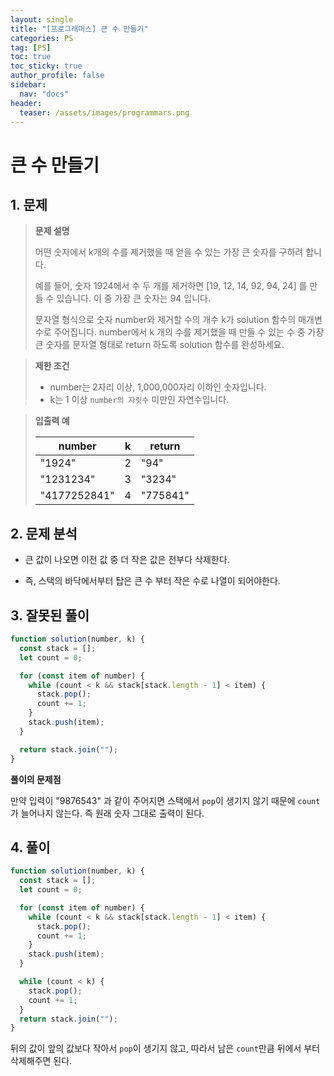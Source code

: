 ```yaml
---
layout: single
title: "[프로그래머스] 큰 수 만들기"
categories: PS
tag: [PS]
toc: true
toc_sticky: true
author_profile: false
sidebar:
  nav: "docs"
header:
  teaser: /assets/images/programmars.png
---
```


# 큰 수 만들기

## 1. 문제

> **문제 설명**
>
> 어떤 숫자에서 k개의 수를 제거했을 때 얻을 수 있는 가장 큰 숫자를 구하려 합니다.
>
> 예를 들어, 숫자 1924에서 수 두 개를 제거하면 [19, 12, 14, 92, 94, 24] 를 만들 수 있습니다. 이 중 가장 큰 숫자는 94 입니다.
>
> 문자열 형식으로 숫자 number와 제거할 수의 개수 k가 solution 함수의 매개변수로 주어집니다. number에서 k 개의 수를 제거했을 때 만들 수 있는 수 중 가장 큰 숫자를 문자열 형태로 return 하도록 solution 함수를 완성하세요.

> **제한 조건**
>
> - number는 2자리 이상, 1,000,000자리 이하인 숫자입니다.
> - k는 1 이상 `number의 자릿수` 미만인 자연수입니다.

> **입출력 예**
>
> | number       | k   | return   |
> | ------------ | --- | -------- |
> | "1924"       | 2   | "94"     |
> | "1231234"    | 3   | "3234"   |
> | "4177252841" | 4   | "775841" |

## 2. 문제 분석

- 큰 값이 나오면 이전 값 중 더 작은 값은 전부다 삭제한다.

- 즉, 스택의 바닥에서부터 탑은 큰 수 부터 작은 수로 나열이 되어야한다.

## 3. 잘못된 풀이

```js
function solution(number, k) {
  const stack = [];
  let count = 0;

  for (const item of number) {
    while (count < k && stack[stack.length - 1] < item) {
      stack.pop();
      count += 1;
    }
    stack.push(item);
  }

  return stack.join("");
}
```

**풀이의 문제점**

만약 입력이 "9876543" 과 같이 주어지면 스택에서 `pop`이 생기지 않기 때문에 `count`가 늘어나지 않는다. 즉 원래 숫자 그대로 출력이 된다.

## 4. 풀이

```js
function solution(number, k) {
  const stack = [];
  let count = 0;

  for (const item of number) {
    while (count < k && stack[stack.length - 1] < item) {
      stack.pop();
      count += 1;
    }
    stack.push(item);
  }

  while (count < k) {
    stack.pop();
    count += 1;
  }
  return stack.join("");
}
```

뒤의 값이 앞의 값보다 작아서 `pop`이 생기지 않고, 따라서 남은 `count`만큼 뒤에서 부터 삭제해주면 된다.
